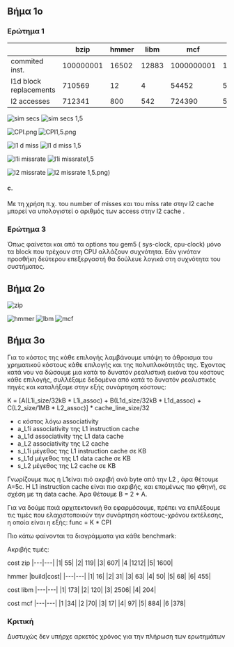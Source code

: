 ## Βήμα 1ο

 ### Ερώτημα 1
 
|   |bzip   | hmmer   | libm   | mcf  | sjeng |
|---|---|---|---|---|---|
|commited inst.  | 100000001  |16502   | 12883  |1000000001 |100000001|
| l1d block replacements  | 710569  |12   | 4  |54452   |5262377
|l2 accesses   | 712341| 800| 542 | 724390 | 526405|



![sim secs](https://github.com/username644/erg.Aoc2/blob/main/sim%20secs.png?raw=true)
![sim secs 1,5](https://github.com/username644/erg.Aoc2/blob/main/sim%20seconds%201,5.png?raw=true)

![CPI.png](https://github.com/username644/erg.Aoc2/blob/main/CPI.png?raw=true)
![CPI1,5.png](https://github.com/username644/erg.Aoc2/blob/main/CPI%201,5.png?raw=true)

![l1 d miss](https://github.com/username644/erg.Aoc2/blob/main/l1d%20missrate.png?raw=true)
![l1 d miss 1,5](https://github.com/username644/erg.Aoc2/blob/main/L1d%20missrate%201,5.png?raw=true)

![l1i missrate](https://github.com/username644/erg.Aoc2/blob/main/l1i%20missrate.png?raw=true)
![l1i missrate1,5](https://github.com/username644/erg.Aoc2/blob/main/L1i%20missrate%201,5.png?raw=true)

![l2 missrate](https://github.com/username644/erg.Aoc2/blob/main/l2%20missrate.png?raw=true)
![l2 missrate 1,5.png](https://github.com/username644/erg.Aoc2/blob/main/l2%20missrate%201,5.png?raw=true))

#### c. 
Με τη χρήση π.χ. του number of misses  και του miss rate  στην l2 cache μπορεί να υπολογιστεί ο αριθμός των access στην l2 cache .


### Eρώτημα 3
Όπως φαίνεται και από τα options του gem5 ( sys-clock, cpu-clock) μόνο τα block που τρέχουν στη CPU αλλάζουν συχνότητα. Εάν γινόταν προσθήκη δεύτερου επεξεργαστή θα δούλευε λογικά στη συχνότητα του συστήματος.



## Βήμα 2ο 
![zip](https://github.com/username644/erg.Aoc2/blob/main/zip%20eper.png?raw=true)
 
![hmmer](https://github.com/username644/erg.Aoc2/blob/main/hmmer%20exper.png?raw=true)
![lbm](https://github.com/username644/erg.Aoc2/blob/main/lbm%20exper.png?raw=true)
![mcf](https://github.com/username644/erg.Aoc2/blob/main/mcf%20exper.png?raw=true)




## Βήμα 3ο 


Για το κόστος της κάθε επιλογής λαμβάνουμε υπόψη το άθροισμα του χρηματικού κόστους κάθε επιλογής και της πολυπλοκότητάς της. Έχοντας κατά νου να δώσουμε μια κατά το δυνατόν ρεαλιστική εικόνα του κόστους κάθε επιλογής, συλλέξαμε δεδομένα από κατά το δυνατόν ρεαλιστικές πηγές και καταλήξαμε στην εξής συνάρτηση κόστους:

  Κ = [Α(L1i_size/32kB * L1i_assoc) + B(L1d_size/32kB * L1d_assoc) + C(L2_size/1MB * L2_assoc)] * cache_line_size/32

-    c κόστος λόγω associativity
-   a_L1i associativity της L1 instruction cache
-   a_L1d associativity της L1 data cache
-   a_L2 associativity της L2 cache
-   s_L1i μέγεθος της L1 instruction cache σε KB
-   s_L1d μέγεθος της L1 data cache σε KB
-   s_L2 μέγεθος της L2 cache σε KB


Γνωρίζουμε πως η L1είναι πιό ακριβή ανά byte από την  L2 , άρα θέτουμε A=5c. Η L1 instruction cache είναι πιο ακριβής, και επομένως πιο φθηνή, σε σχέση με τη data cache. Άρα θέτουμε Β = 2 * Α.

Για να δούμε ποιά αρχιτεκτονική θα εφαρμόσουμε, πρέπει να επιλέξουμε τις τιμές που ελαχιστοποιούν την συνάρτηση κόστους-χρόνου εκτέλεσης, η οποία είναι η εξής:
func = K * CPI

Πιο κάτω φαίνονται τα διαγράμματα για κάθε benchmark:


 


 
 


 

Ακριβής τιμές:

cost zip
|---|---|
|1|	55|
|2|	119|
|3|	607|
|4	|1212|
|5|	1600|

hmmer
|build|cost|
|---|---|
|1|	16|
|2|	31|
|3|	63|
|4|	50|
|5|	68|
|6|	455|



cost libm
|---|---|
|1|	173|
|2|	120|
|3|	2506|
|4|	204|

cost mcf
|---|---|
|1	|34|
|2	|70|
|3|	17|
|4|	97|
|5|	884|
|6	|378|




### Κριτική 

Δυστυχώς δεν υπήρχε αρκετός χρόνος για την πλήρωση των ερωτημάτων
